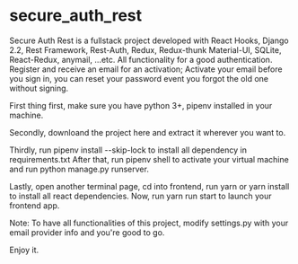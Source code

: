 # secure_auth_rest

Secure Auth Rest is a fullstack project developed with React Hooks, Django 2.2, Rest Framework, Rest-Auth, Redux, Redux-thunk Material-UI, SQLite, React-Redux, anymail, ...etc. All functionality for a good authentication. Register and receive an email for an activation; Activate your email before you sign in, you can reset your password event you forgot the old one without signing.

First thing first, make sure you have python 3+, pipenv installed in your machine.

Secondly, downloand the project here and extract it wherever you want to.

Thirdly, run pipenv install --skip-lock to install all dependency in requirements.txt
After that, run pipenv shell to activate your virtual machine and run python manage.py runserver.

Lastly, open another terminal page, cd into frontend, run yarn or yarn install to install all react dependencies. Now, run yarn run start to launch your frontend app.

Note: To have all functionalities of this project, modify settings.py with your email provider info and you're good to go.

Enjoy it.
